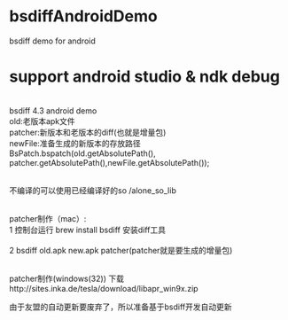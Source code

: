 
# bsdiffAndroidDemo
bsdiff demo for android
# support android studio  & ndk debug
<br>bsdiff 4.3 android demo
<br>old:老版本apk文件
<br>patcher:新版本和老版本的diff(也就是增量包)
<br>newFile:准备生成的新版本的存放路径
<br>BsPatch.bspatch(old.getAbsolutePath(), patcher.getAbsolutePath(),newFile.getAbsolutePath());

<br>不编译的可以使用已经编译好的so /alone_so_lib

<br>patcher制作（mac）:
<br>1 控制台运行 brew install bsdiff 安装diff工具   
<br>2 bsdiff old.apk new.apk  patcher(patcher就是要生成的增量包)

<br>patcher制作(windows(32))
下载http://sites.inka.de/tesla/download/libapr_win9x.zip

由于友盟的自动更新要废弃了，所以准备基于bsdiff开发自动更新
